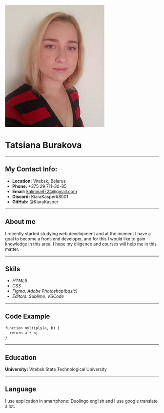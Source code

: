 ![foto](./img/I_am_cv.jpg "Моё фото")
# Tatsiana Burakova
***
## My Contact Info:
* __Location:__ Vitebsk, Belarus
* __Phone:__ +375 29 711-30-85
* __Email:__ kalinina6724@gmail.com
* __Discord:__ KiaraKasper#8001
* __GitHub:__ @KiaraKasper
***
## About me
I recently started studying web development and at the moment I have a goal to become a front-end developer, and for this I would like to gain knowledge in this area. I hope my diligence and courses will help me in this matter.
***
## Skils
- _HTML5_
- _CSS_
- _Figma, Adobe Photoshop(basic)_
- _Editors: Sublime, VSCode_
***
## Code Example
```
function myltiply(a, b) {
  return a * b;
}
```
***
## Education
__University:__ Vitebsk State Technological University
***
## Language
I use application in smartphone: Duolingo english and I use google translate a lot.